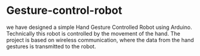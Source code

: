 # Gesture-control-robot

we have designed a simple Hand Gesture Controlled Robot using Arduino. Technically this robot is
controlled by the movement of the hand. The project is based on wireless communication, where the data from the
hand gestures is transmitted to the robot.
